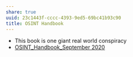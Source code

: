 ```yaml
---
share: true
uuid: 23c1443f-cccc-4393-9ed5-69bc41b93c90
title: OSINT Handbook
---
```

* This book is one giant real world conspiracy
* [OSINT\_Handbook\_September 2020](https://i-intelligence.eu/uploads/public-documents/OSINT_Handbook_2020.pdf)